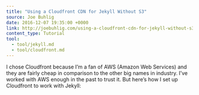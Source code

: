 ```yaml
---
title: "Using a Cloudfront CDN for Jekyll Without S3"
source: Joe Buhlig
date: 2016-12-07 19:35:00 +0000
link: http://joebuhlig.com/using-a-cloudfront-cdn-for-jekyll-without-s3/
content_type: Tutorial
tool:
  - tool/jekyll.md
  - tool/cloudfront.md
---
```

I chose Cloudfront because I’m a fan of AWS (Amazon Web Services) and they are fairly cheap in comparison to the other big names in industry. I’ve worked with AWS enough in the past to trust it. But here’s how I set up Cloudfront to work with Jekyll:





